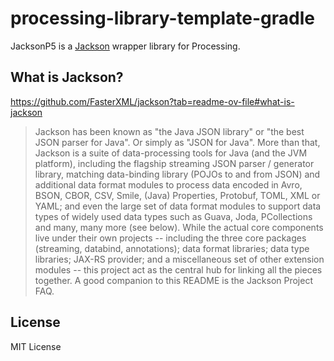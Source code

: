 # processing-library-template-gradle

JacksonP5 is a [Jackson](https://github.com/FasterXML/jackson) wrapper library for Processing.

## What is Jackson?

https://github.com/FasterXML/jackson?tab=readme-ov-file#what-is-jackson

> Jackson has been known as "the Java JSON library" or "the best JSON parser for Java". Or simply as "JSON for Java".
More than that, Jackson is a suite of data-processing tools for Java (and the JVM platform), including the flagship streaming JSON parser / generator library, matching data-binding library (POJOs to and from JSON) and additional data format modules to process data encoded in Avro, BSON, CBOR, CSV, Smile, (Java) Properties, Protobuf, TOML, XML or YAML; and even the large set of data format modules to support data types of widely used data types such as Guava, Joda, PCollections and many, many more (see below).
While the actual core components live under their own projects -- including the three core packages (streaming, databind, annotations); data format libraries; data type libraries; JAX-RS provider; and a miscellaneous set of other extension modules -- this project act as the central hub for linking all the pieces together.
A good companion to this README is the Jackson Project FAQ.

## License

MIT License
